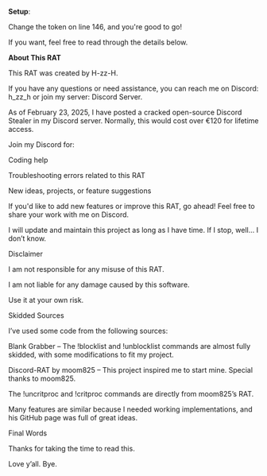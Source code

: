**Setup**:

Change the token on line 146, and you're good to go!


If you want, feel free to read through the details below.




**About This RAT**


This RAT was created by H-zz-H.


If you have any questions or need assistance, you can reach me on Discord: h_zz_h or join my server: Discord Server.


As of February 23, 2025, I have posted a cracked open-source Discord Stealer in my Discord server. Normally, this would cost over €120 for lifetime access.


Join my Discord for:



Coding help


Troubleshooting errors related to this RAT


New ideas, projects, or feature suggestions


If you'd like to add new features or improve this RAT, go ahead! Feel free to share your work with me on Discord.


I will update and maintain this project as long as I have time. If I stop, well... I don’t know.


Disclaimer


I am not responsible for any misuse of this RAT.


I am not liable for any damage caused by this software.


Use it at your own risk.


Skidded Sources


I’ve used some code from the following sources:

Blank Grabber – The !blocklist and !unblocklist commands are almost fully skidded, with some modifications to fit my project.


Discord-RAT by moom825 – This project inspired me to start mine. Special thanks to moom825.


The !uncritproc and !critproc commands are directly from moom825’s RAT.


Many features are similar because I needed working implementations, and his GitHub page was full of great ideas.


Final Words


Thanks for taking the time to read this.




Love y’all. Bye.
~~~ H-zz-H ~~~
